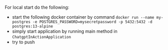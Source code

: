 For local start do the following:
- start the following docker container by command `docker run --name my-postgres -e POSTGRES_PASSWORD=mysecretpassword -p 5432:5432 -d postgres:13-alpine`
- simply start application by running main method in `ChatgptInActionApplication`
- try to push
